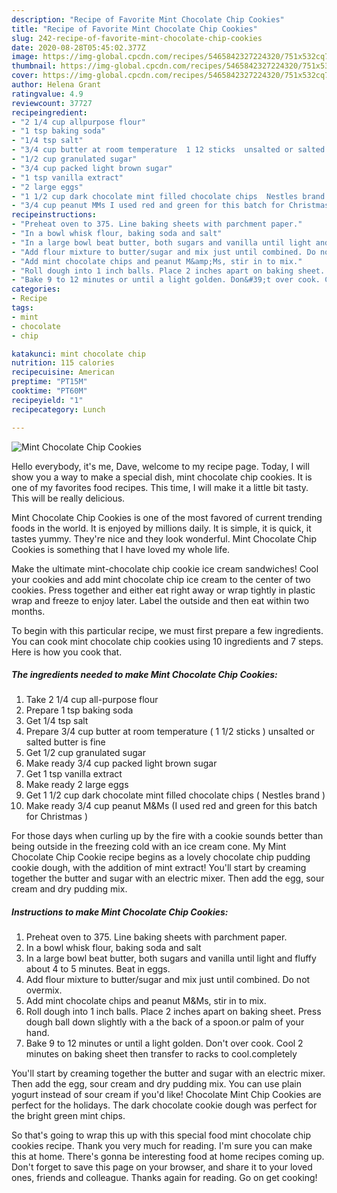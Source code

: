 ```yaml
---
description: "Recipe of Favorite Mint Chocolate Chip Cookies"
title: "Recipe of Favorite Mint Chocolate Chip Cookies"
slug: 242-recipe-of-favorite-mint-chocolate-chip-cookies
date: 2020-08-28T05:45:02.377Z
image: https://img-global.cpcdn.com/recipes/5465842327224320/751x532cq70/mint-chocolate-chip-cookies-recipe-main-photo.jpg
thumbnail: https://img-global.cpcdn.com/recipes/5465842327224320/751x532cq70/mint-chocolate-chip-cookies-recipe-main-photo.jpg
cover: https://img-global.cpcdn.com/recipes/5465842327224320/751x532cq70/mint-chocolate-chip-cookies-recipe-main-photo.jpg
author: Helena Grant
ratingvalue: 4.9
reviewcount: 37727
recipeingredient:
- "2 1/4 cup allpurpose flour"
- "1 tsp baking soda"
- "1/4 tsp salt"
- "3/4 cup butter at room temperature  1 12 sticks  unsalted or salted butter is fine"
- "1/2 cup granulated sugar"
- "3/4 cup packed light brown sugar"
- "1 tsp vanilla extract"
- "2 large eggs"
- "1 1/2 cup dark chocolate mint filled chocolate chips  Nestles brand "
- "3/4 cup peanut MMs I used red and green for this batch for Christmas "
recipeinstructions:
- "Preheat oven to 375. Line baking sheets with parchment paper."
- "In a bowl whisk flour, baking soda and salt"
- "In a large bowl beat butter, both sugars and vanilla until light and fluffy about 4 to  5 minutes. Beat in eggs."
- "Add flour mixture to butter/sugar and mix just until combined. Do not overmix."
- "Add mint chocolate chips and peanut M&amp;Ms, stir in to mix."
- "Roll dough into 1 inch balls. Place 2 inches apart on baking sheet. Press dough ball down slightly with a the back of a spoon.or palm of your hand."
- "Bake 9 to 12 minutes or until a light golden. Don&#39;t over cook. Cool 2 minutes on baking sheet then transfer to racks to cool.completely"
categories:
- Recipe
tags:
- mint
- chocolate
- chip

katakunci: mint chocolate chip 
nutrition: 115 calories
recipecuisine: American
preptime: "PT15M"
cooktime: "PT60M"
recipeyield: "1"
recipecategory: Lunch

---
```



![Mint Chocolate Chip Cookies](https://img-global.cpcdn.com/recipes/5465842327224320/751x532cq70/mint-chocolate-chip-cookies-recipe-main-photo.jpg)

Hello everybody, it's me, Dave, welcome to my recipe page. Today, I will show you a way to make a special dish, mint chocolate chip cookies. It is one of my favorites food recipes. This time, I will make it a little bit tasty. This will be really delicious.

Mint Chocolate Chip Cookies is one of the most favored of current trending foods in the world. It is enjoyed by millions daily. It is simple, it is quick, it tastes yummy. They're nice and they look wonderful. Mint Chocolate Chip Cookies is something that I have loved my whole life.

Make the ultimate mint-chocolate chip cookie ice cream sandwiches! Cool your cookies and add mint chocolate chip ice cream to the center of two cookies. Press together and either eat right away or wrap tightly in plastic wrap and freeze to enjoy later. Label the outside and then eat within two months.


To begin with this particular recipe, we must first prepare a few ingredients. You can cook mint chocolate chip cookies using 10 ingredients and 7 steps. Here is how you cook that.

<!--inarticleads1-->

##### The ingredients needed to make Mint Chocolate Chip Cookies:

1. Take 2 1/4 cup all-purpose flour
1. Prepare 1 tsp baking soda
1. Get 1/4 tsp salt
1. Prepare 3/4 cup butter at room temperature ( 1 1/2 sticks ) unsalted or salted butter is fine
1. Get 1/2 cup granulated sugar
1. Make ready 3/4 cup packed light brown sugar
1. Get 1 tsp vanilla extract
1. Make ready 2 large eggs
1. Get 1 1/2 cup dark chocolate mint filled chocolate chips ( Nestles brand )
1. Make ready 3/4 cup peanut M&amp;Ms (I used red and green for this batch for Christmas )


For those days when curling up by the fire with a cookie sounds better than being outside in the freezing cold with an ice cream cone. My Mint Chocolate Chip Cookie recipe begins as a lovely chocolate chip pudding cookie dough, with the addition of mint extract! You&#39;ll start by creaming together the butter and sugar with an electric mixer. Then add the egg, sour cream and dry pudding mix. 

<!--inarticleads2-->

##### Instructions to make Mint Chocolate Chip Cookies:

1. Preheat oven to 375. Line baking sheets with parchment paper.
1. In a bowl whisk flour, baking soda and salt
1. In a large bowl beat butter, both sugars and vanilla until light and fluffy about 4 to  5 minutes. Beat in eggs.
1. Add flour mixture to butter/sugar and mix just until combined. Do not overmix.
1. Add mint chocolate chips and peanut M&amp;Ms, stir in to mix.
1. Roll dough into 1 inch balls. Place 2 inches apart on baking sheet. Press dough ball down slightly with a the back of a spoon.or palm of your hand.
1. Bake 9 to 12 minutes or until a light golden. Don&#39;t over cook. Cool 2 minutes on baking sheet then transfer to racks to cool.completely


You&#39;ll start by creaming together the butter and sugar with an electric mixer. Then add the egg, sour cream and dry pudding mix. You can use plain yogurt instead of sour cream if you&#39;d like! Chocolate Mint Chip Cookies are perfect for the holidays. The dark chocolate cookie dough was perfect for the bright green mint chips. 

So that's going to wrap this up with this special food mint chocolate chip cookies recipe. Thank you very much for reading. I'm sure you can make this at home. There's gonna be interesting food at home recipes coming up. Don't forget to save this page on your browser, and share it to your loved ones, friends and colleague. Thanks again for reading. Go on get cooking!
